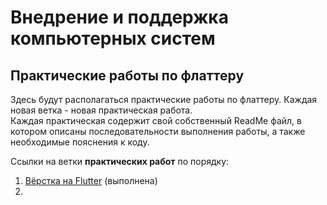 # Внедрение и поддержка компьютерных систем
## Практические работы по флаттеру

Здесь будут располагаться практические работы по флаттеру. Каждая новая ветка - новая практическая работа.  
Каждая практическая содержит свой собственный ReadMe файл, в котором описаны последовательности выполнения работы, а также необходимые пояснения к коду.

Ссылки на ветки **практических работ** по порядку:

1. [Вёрстка на Flutter](https://github.com/WizMe-M/flutter-practices/tree/practice_1/practice_1) (выполнена)
2. 
